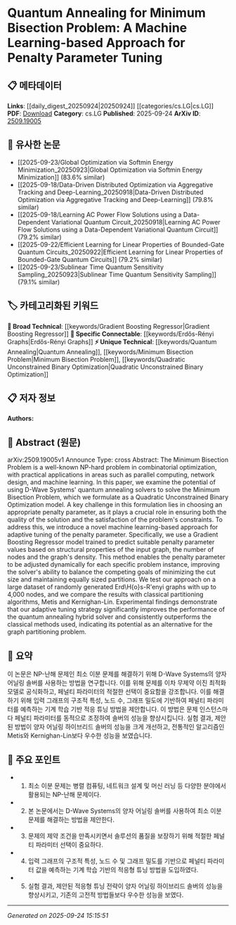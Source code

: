 <!-- KEYWORD_LINKING_METADATA:
{
  "processed_timestamp": "2025-09-24T15:15:51.927341",
  "vocabulary_version": "1.0",
  "selected_keywords": [
    "Quantum Annealing",
    "Minimum Bisection Problem",
    "Quadratic Unconstrained Binary Optimization",
    "Gradient Boosting Regressor",
    "Erdős-Rényi Graphs"
  ],
  "rejected_keywords": [],
  "similarity_scores": {
    "Quantum Annealing": 0.78,
    "Minimum Bisection Problem": 0.8,
    "Quadratic Unconstrained Binary Optimization": 0.75,
    "Gradient Boosting Regressor": 0.72,
    "Erdős-Rényi Graphs": 0.7
  },
  "extraction_method": "AI_prompt_based",
  "budget_applied": true,
  "candidates_json": {
    "candidates": [
      {
        "surface": "Quantum Annealing",
        "canonical": "Quantum Annealing",
        "aliases": [
          "QA"
        ],
        "category": "unique_technical",
        "rationale": "Quantum Annealing is a specialized technique relevant to optimization problems and can link to discussions on quantum computing.",
        "novelty_score": 0.75,
        "connectivity_score": 0.65,
        "specificity_score": 0.85,
        "link_intent_score": 0.78
      },
      {
        "surface": "Minimum Bisection Problem",
        "canonical": "Minimum Bisection Problem",
        "aliases": [
          "Graph Bisection"
        ],
        "category": "unique_technical",
        "rationale": "This problem is central to the paper and connects to graph theory and optimization fields.",
        "novelty_score": 0.7,
        "connectivity_score": 0.7,
        "specificity_score": 0.9,
        "link_intent_score": 0.8
      },
      {
        "surface": "Quadratic Unconstrained Binary Optimization",
        "canonical": "Quadratic Unconstrained Binary Optimization",
        "aliases": [
          "QUBO"
        ],
        "category": "unique_technical",
        "rationale": "QUBO is a specific formulation used in optimization and quantum computing, facilitating links to related optimization techniques.",
        "novelty_score": 0.68,
        "connectivity_score": 0.6,
        "specificity_score": 0.88,
        "link_intent_score": 0.75
      },
      {
        "surface": "Gradient Boosting Regressor",
        "canonical": "Gradient Boosting Regressor",
        "aliases": [
          "GBR"
        ],
        "category": "broad_technical",
        "rationale": "This machine learning model is used for penalty parameter tuning, linking to broader machine learning applications.",
        "novelty_score": 0.55,
        "connectivity_score": 0.8,
        "specificity_score": 0.7,
        "link_intent_score": 0.72
      },
      {
        "surface": "Erdős-Rényi graphs",
        "canonical": "Erdős-Rényi Graphs",
        "aliases": [
          "Random Graphs"
        ],
        "category": "specific_connectable",
        "rationale": "These graphs are a standard model in graph theory, connecting to discussions on random graph properties.",
        "novelty_score": 0.6,
        "connectivity_score": 0.75,
        "specificity_score": 0.78,
        "link_intent_score": 0.7
      }
    ],
    "ban_list_suggestions": [
      "penalty parameter",
      "classical partitioning algorithms"
    ]
  },
  "decisions": [
    {
      "candidate_surface": "Quantum Annealing",
      "resolved_canonical": "Quantum Annealing",
      "decision": "linked",
      "scores": {
        "novelty": 0.75,
        "connectivity": 0.65,
        "specificity": 0.85,
        "link_intent": 0.78
      }
    },
    {
      "candidate_surface": "Minimum Bisection Problem",
      "resolved_canonical": "Minimum Bisection Problem",
      "decision": "linked",
      "scores": {
        "novelty": 0.7,
        "connectivity": 0.7,
        "specificity": 0.9,
        "link_intent": 0.8
      }
    },
    {
      "candidate_surface": "Quadratic Unconstrained Binary Optimization",
      "resolved_canonical": "Quadratic Unconstrained Binary Optimization",
      "decision": "linked",
      "scores": {
        "novelty": 0.68,
        "connectivity": 0.6,
        "specificity": 0.88,
        "link_intent": 0.75
      }
    },
    {
      "candidate_surface": "Gradient Boosting Regressor",
      "resolved_canonical": "Gradient Boosting Regressor",
      "decision": "linked",
      "scores": {
        "novelty": 0.55,
        "connectivity": 0.8,
        "specificity": 0.7,
        "link_intent": 0.72
      }
    },
    {
      "candidate_surface": "Erdős-Rényi graphs",
      "resolved_canonical": "Erdős-Rényi Graphs",
      "decision": "linked",
      "scores": {
        "novelty": 0.6,
        "connectivity": 0.75,
        "specificity": 0.78,
        "link_intent": 0.7
      }
    }
  ]
}
-->

# Quantum Annealing for Minimum Bisection Problem: A Machine Learning-based Approach for Penalty Parameter Tuning

## 📋 메타데이터

**Links**: [[daily_digest_20250924|20250924]] [[categories/cs.LG|cs.LG]]
**PDF**: [Download](https://arxiv.org/pdf/2509.19005.pdf)
**Category**: cs.LG
**Published**: 2025-09-24
**ArXiv ID**: [2509.19005](https://arxiv.org/abs/2509.19005)

## 🔗 유사한 논문
- [[2025-09-23/Global Optimization via Softmin Energy Minimization_20250923|Global Optimization via Softmin Energy Minimization]] (83.6% similar)
- [[2025-09-18/Data-Driven Distributed Optimization via Aggregative Tracking and Deep-Learning_20250918|Data-Driven Distributed Optimization via Aggregative Tracking and Deep-Learning]] (79.8% similar)
- [[2025-09-18/Learning AC Power Flow Solutions using a Data-Dependent Variational Quantum Circuit_20250918|Learning AC Power Flow Solutions using a Data-Dependent Variational Quantum Circuit]] (79.2% similar)
- [[2025-09-22/Efficient Learning for Linear Properties of Bounded-Gate Quantum Circuits_20250922|Efficient Learning for Linear Properties of Bounded-Gate Quantum Circuits]] (79.2% similar)
- [[2025-09-23/Sublinear Time Quantum Sensitivity Sampling_20250923|Sublinear Time Quantum Sensitivity Sampling]] (79.1% similar)

## 🏷️ 카테고리화된 키워드
**🧠 Broad Technical**: [[keywords/Gradient Boosting Regressor|Gradient Boosting Regressor]]
**🔗 Specific Connectable**: [[keywords/Erdős-Rényi Graphs|Erdős-Rényi Graphs]]
**⚡ Unique Technical**: [[keywords/Quantum Annealing|Quantum Annealing]], [[keywords/Minimum Bisection Problem|Minimum Bisection Problem]], [[keywords/Quadratic Unconstrained Binary Optimization|Quadratic Unconstrained Binary Optimization]]

## 📋 저자 정보

**Authors:** 

## 📄 Abstract (원문)

arXiv:2509.19005v1 Announce Type: cross 
Abstract: The Minimum Bisection Problem is a well-known NP-hard problem in combinatorial optimization, with practical applications in areas such as parallel computing, network design, and machine learning. In this paper, we examine the potential of using D-Wave Systems' quantum annealing solvers to solve the Minimum Bisection Problem, which we formulate as a Quadratic Unconstrained Binary Optimization model. A key challenge in this formulation lies in choosing an appropriate penalty parameter, as it plays a crucial role in ensuring both the quality of the solution and the satisfaction of the problem's constraints. To address this, we introduce a novel machine learning-based approach for adaptive tuning of the penalty parameter. Specifically, we use a Gradient Boosting Regressor model trained to predict suitable penalty parameter values based on structural properties of the input graph, the number of nodes and the graph's density. This method enables the penalty parameter to be adjusted dynamically for each specific problem instance, improving the solver's ability to balance the competing goals of minimizing the cut size and maintaining equally sized partitions. We test our approach on a large dataset of randomly generated Erd\H{o}s-R\'enyi graphs with up to 4,000 nodes, and we compare the results with classical partitioning algorithms, Metis and Kernighan-Lin. Experimental findings demonstrate that our adaptive tuning strategy significantly improves the performance of the quantum annealing hybrid solver and consistently outperforms the classical methods used, indicating its potential as an alternative for the graph partitioning problem.

## 📝 요약

이 논문은 NP-난해 문제인 최소 이분 문제를 해결하기 위해 D-Wave Systems의 양자 어닐링 솔버를 사용하는 방법을 연구합니다. 이를 위해 문제를 이차 무제약 이진 최적화 모델로 공식화하고, 페널티 파라미터의 적절한 선택이 중요함을 강조합니다. 이를 해결하기 위해 입력 그래프의 구조적 특성, 노드 수, 그래프 밀도에 기반하여 페널티 파라미터를 예측하는 기계 학습 기반 적응 튜닝 방법을 제안합니다. 이 방법은 문제 인스턴스마다 페널티 파라미터를 동적으로 조정하여 솔버의 성능을 향상시킵니다. 실험 결과, 제안된 방법이 양자 어닐링 하이브리드 솔버의 성능을 크게 개선하고, 전통적인 알고리즘인 Metis와 Kernighan-Lin보다 우수한 성능을 보였습니다.

## 🎯 주요 포인트

- 1. 최소 이분 문제는 병렬 컴퓨팅, 네트워크 설계 및 머신 러닝 등 다양한 분야에서 활용되는 NP-난해 문제이다.
- 2. 본 논문에서는 D-Wave Systems의 양자 어닐링 솔버를 사용하여 최소 이분 문제를 해결하는 방법을 제안한다.
- 3. 문제의 제약 조건을 만족시키면서 솔루션의 품질을 보장하기 위해 적절한 페널티 파라미터 선택이 중요하다.
- 4. 입력 그래프의 구조적 특성, 노드 수 및 그래프 밀도를 기반으로 페널티 파라미터 값을 예측하는 기계 학습 기반의 적응형 튜닝 방법을 도입하였다.
- 5. 실험 결과, 제안된 적응형 튜닝 전략이 양자 어닐링 하이브리드 솔버의 성능을 향상시키고, 기존의 고전적 방법들보다 우수한 성능을 보였다.


---

*Generated on 2025-09-24 15:15:51*